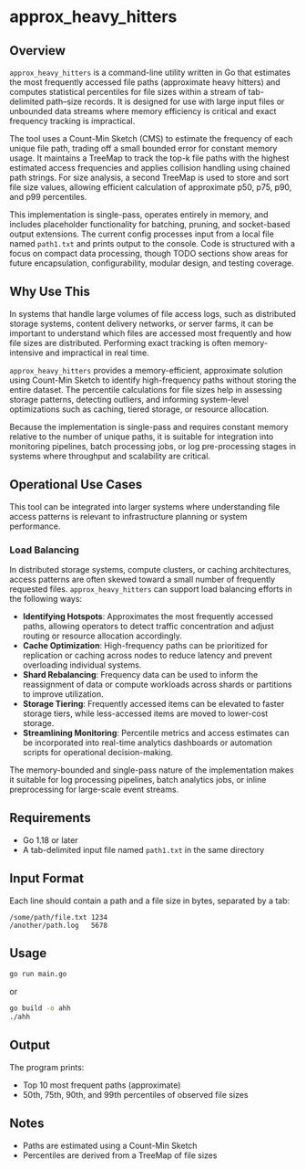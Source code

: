 # approx_heavy_hitters

## Overview

`approx_heavy_hitters` is a command-line utility written in Go that estimates the most frequently accessed file paths (approximate heavy hitters) and computes statistical percentiles for file sizes within a stream of tab-delimited path–size records. It is designed for use with large input files or unbounded data streams where memory efficiency is critical and exact frequency tracking is impractical.

The tool uses a Count-Min Sketch (CMS) to estimate the frequency of each unique file path, trading off a small bounded error for constant memory usage. It maintains a TreeMap to track the top-k file paths with the highest estimated access frequencies and applies collision handling using chained path strings. For size analysis, a second TreeMap is used to store and sort file size values, allowing efficient calculation of approximate p50, p75, p90, and p99 percentiles.

This implementation is single-pass, operates entirely in memory, and includes placeholder functionality for batching, pruning, and socket-based output extensions. The current config processes input from a local file named `path1.txt` and prints output to the console. Code is structured with a focus on compact data processing, though TODO sections show areas for future encapsulation, configurability, modular design, and testing coverage.

## Why Use This

In systems that handle large volumes of file access logs, such as distributed storage systems, content delivery networks, or server farms, it can be important to understand which files are accessed most frequently and how file sizes are distributed. Performing exact tracking is often memory-intensive and impractical in real time.

`approx_heavy_hitters` provides a memory-efficient, approximate solution using Count-Min Sketch to identify high-frequency paths without storing the entire dataset. The percentile calculations for file sizes help in assessing storage patterns, detecting outliers, and informing system-level optimizations such as caching, tiered storage, or resource allocation.

Because the implementation is single-pass and requires constant memory relative to the number of unique paths, it is suitable for integration into monitoring pipelines, batch processing jobs, or log pre-processing stages in systems where throughput and scalability are critical.

## Operational Use Cases

This tool can be integrated into larger systems where understanding file access patterns is relevant to infrastructure planning or system performance.

### Load Balancing

In distributed storage systems, compute clusters, or caching architectures, access patterns are often skewed toward a small number of frequently requested files. `approx_heavy_hitters` can support load balancing efforts in the following ways:

- **Identifying Hotspots**: Approximates the most frequently accessed paths, allowing operators to detect traffic concentration and adjust routing or resource allocation accordingly.
- **Cache Optimization**: High-frequency paths can be prioritized for replication or caching across nodes to reduce latency and prevent overloading individual systems.
- **Shard Rebalancing**: Frequency data can be used to inform the reassignment of data or compute workloads across shards or partitions to improve utilization.
- **Storage Tiering**: Frequently accessed items can be elevated to faster storage tiers, while less-accessed items are moved to lower-cost storage.
- **Streamlining Monitoring**: Percentile metrics and access estimates can be incorporated into real-time analytics dashboards or automation scripts for operational decision-making.

The memory-bounded and single-pass nature of the implementation makes it suitable for log processing pipelines, batch analytics jobs, or inline preprocessing for large-scale event streams.

## Requirements

- Go 1.18 or later
- A tab-delimited input file named `path1.txt` in the same directory

## Input Format

Each line should contain a path and a file size in bytes, separated by a tab:

```
/some/path/file.txt	1234
/another/path.log	5678
```

## Usage

```bash
go run main.go
```

or

```bash
go build -o ahh
./ahh
```

## Output

The program prints:

- Top 10 most frequent paths (approximate)
- 50th, 75th, 90th, and 99th percentiles of observed file sizes

## Notes

- Paths are estimated using a Count-Min Sketch
- Percentiles are derived from a TreeMap of file sizes
